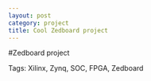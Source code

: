 ```yaml
---
layout: post
category: project
title: Cool Zedboard project
---
```


#Zedboard project

Tags:
Xilinx, Zynq, SOC, FPGA, Zedboard
